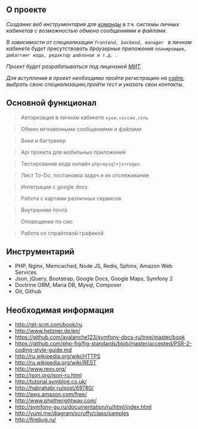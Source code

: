 ## О проекте
*Создание веб инструментария для [команды](http://brightproject.ru) в т.ч. системы личных кабинетов с возможностью обмена сообщениями и файлами.* 

*В зависимости от специализации `frontend, backend, manager ` в личном кабинете будет присутствовать браузерные приложения `планировщик, дебаггинг кода, редактор шаблонов и т.д. `.*

*Проект будет разрабатываться под лицензией [МИТ](http://ru.wikipedia.org/wiki/MIT).*

*Для вступления в проект необходимо пройти регистрацию на [сайте](http://brightproject.ru/brightbox), выбрать свою специализацию,пройти тест и указать свои контакты.*
## Основной функционал
>Авторизация в личном кабинете `куки,сессии,соль `

>Обмен мгновенными сообщениями и файлами

>Вики и багтрекер

>Api проекта для мобильных приложений

>Тестирование кода онлайн `php+mysql+js+regex `

>Лист To-Do, постановка задач и их отслеживание

>Интеграция с google docs

>Работа с картами различных сервисов

>Внутренняя почта

>Оповещение по смс

>Работа со спрайтовой графикой

## Инструментарий

* PHP, Nginx, Memcached, Node JS, Redis, Sphinx, Amazon Web Services
* Json, jQuery, Bootstrap, Google Docs, Google Maps, Symfony 2
* Doctrine ORM, Maria DB, Mysql, Composer
* Git, Github

## Необходимая информация

* http://git-scm.com/book/ru
* http://www.hetzner.de/en/
* https://github.com/avalanche123/symfony-docs-ru/tree/master/book
* https://github.com/php-fig/fig-standards/blob/master/accepted/PSR-2-coding-style-guide.md
* http://ru.wikipedia.org/wiki/HTTPS
* http://ru.wikipedia.org/wiki/REST
* http://www.rexv.org/
* http://json.org/json-ru.html
* http://tutorial.symblog.co.uk/
* http://habrahabr.ru/post/69780/
* http://aws.amazon.com/free/
* http://www.phptherightway.com/
* http://symfony-gu.ru/documentation/ru/html/index.html
* http://yuml.me/diagram/scruffy/class/samples
* http://firebug.ru/





